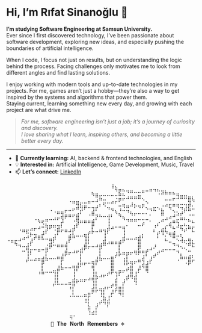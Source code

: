 # Hi, I’m Rıfat Sinanoğlu 👋

**I’m studying Software Engineering at Samsun University.**  
Ever since I first discovered technology, I’ve been passionate about software development, exploring new ideas, and especially pushing the boundaries of artificial intelligence.

When I code, I focus not just on results, but on understanding the logic behind the process. Facing challenges only motivates me to look from different angles and find lasting solutions.

I enjoy working with modern tools and up-to-date technologies in my projects. For me, games aren’t just a hobby—they’re also a way to get inspired by the systems and algorithms that power them.  
Staying current, learning something new every day, and growing with each project are what drive me.

> _For me, software engineering isn’t just a job; it’s a journey of curiosity and discovery._  
> _I love sharing what I learn, inspiring others, and becoming a little better every day._

---

- 🌱 **Currently learning:** AI, backend & frontend technologies, and English  
- 💡 **Interested in:** Artificial Intelligence, Game Development, Music, Travel  
- 📫 **Let’s connect:** [LinkedIn](https://www.linkedin.com/in/rftsngl/)

<div align="center">
<pre>
⠀⠀⠀⠀⠀⠀⠀⠀⠀⠀⠀⠀⠀⠀⠀⠀⠀⠀⠀⠀⠀⠀⠀⠀⠀⠀⠀⢰⣄⠀⠀⠀⠀⠀⠀⠀⠀⠀⠀⠀⠀⠀⠀⠀⠀⠀⠀⠀⠀⠀⠀⠀⠀⠀⠀⠀⠀⠀⠀⠀
⠀⠀⠀⠀⠀⠀⠀⠀⠀⠀⠀⠀⠀⠀⠀⠀⠀⠀⠀⠀⠀⠀⣄⣀⠀⠀⠀⠀⠙⣟⡓⠲⠶⠤⠤⠶⠒⠛⠙⢓⣲⣦⣤⣄⣀⠀⠀⠀⠀⠀⠀⠀⠀⠀⠀⠀⠀⠀⠀⠀
⠀⠀⠀⠀⠀⠀⠀⠀⠀⠀⠀⠀⠀⠀⠀⠀⠀⠀⠀⠀⠀⠀⠈⢛⣯⣉⠉⠉⠩⣭⡭⠴⠶⠶⠿⢄⠀⠀⠀⠀⠀⣀⣀⡤⠽⠿⠿⣶⣆⠀⠀⠀⠀⠀⠀⠀⠀⠀⠀⠀
⠀⠀⠀⠀⠀⠀⠀⠀⠀⠀⠀⠀⠀⠀⠀⠀⠈⠛⢿⣖⣒⠛⠉⢉⡄⢖⠒⠚⠋⣁⣤⣀⣰⣄⣀⣤⠑⠀⠀⠀⢀⣠⡤⣤⣤⠤⢤⣽⡈⠳⠦⣤⣤⣄⣀⠀⠀⠀⠀⠀
⠀⠀⠀⠀⠀⠀⠀⠀⠀⠀⠀⠠⢀⣀⣀⡤⠤⠖⠛⡽⠋⠉⣹⠏⠀⠀⠙⠲⣄⠰⠬⢭⡀⠁⠈⠁⠑⠲⠯⠑⣦⠀⠙⢄⡈⢙⡾⠷⠒⠉⢉⣉⣀⣉⡉⠛⢷⡶⠦⣤
⠀⠀⠀⠀⠀⠀⠀⠀⠀⠀⠀⠀⢀⣉⣽⡶⠶⠖⣾⠁⠀⠐⠛⡲⠦⠤⢴⠆⠈⠳⣄⠀⠙⠋⠉⠉⠁⠂⠀⠀⠛⢀⣠⠴⠚⣋⡀⠐⠒⠒⠲⣤⡀⠀⠉⠲⡀⠙⣯⠋
⠀⠀⠀⠀⠀⠀⠀⠈⠳⢖⡛⠉⠉⠁⡼⠀⠀⠐⣻⠶⠶⠶⣾⠁⠀⠀⢸⠀⠀⠀⠈⠙⠛⠛⠉⣩⠉⠂⠀⡠⠚⠉⣠⠶⢯⠉⡉⠓⠦⣄⡀⠀⠙⢄⡀⠀⢀⡴⠃⠀
⠀⠀⠀⢀⣀⣀⣠⡤⠴⠒⣻⠟⢛⣽⣃⣀⢀⣼⠃⠀⠀⠀⡏⠀⣀⣀⣼⠴⠒⠒⢶⠁⠀⠀⠉⠁⠀⠀⡘⠁⣠⡎⠙⠦⠚⢯⣩⠷⡖⣬⣭⠷⢦⣤⣤⡤⠞⠀⠀⠀
⠀⠀⠀⠀⠉⢓⡦⢤⣀⡼⠃⠀⢠⠏⠁⠉⣩⣇⣀⣀⣤⡞⠋⠉⠉⢸⠃⠀⠀⠀⢸⠀⠀⠀⢀⡄⠀⠀⠁⡞⠹⡙⢶⣾⣀⡄⠁⠀⠉⠀⠸⠗⢊⣏⡜⠀⠀⠀⠀⠀
⠠⣤⡤⠴⠚⠉⣰⠋⠛⠓⠒⢶⡟⠀⠀⢀⡟⠉⠀⠀⢸⡇⠀⠀⠀⣼⢀⣀⣀⣠⡿⠒⠒⠚⣿⠁⠀⠀⠀⠁⠀⠦⣀⠉⠢⢼⡤⢶⡄⡀⠀⢀⡌⠁⠀⠀⠀⠀⠀⠀
⠀⠀⠙⠲⠤⣼⠃⠀⠀⠀⣐⡿⠒⠶⠶⢾⠀⠀⠀⢀⣾⡥⠤⠴⣾⠛⠉⠉⠉⡏⠀⠀⠀⠀⣿⠀⠀⢀⡰⠀⠀⠀⠀⠙⠲⢄⡈⠛⠯⣼⠚⣡⠃⠀⠀⠀⠀⠀⠀⠀
⠀⠀⠀⠀⠒⢹⡏⠉⠛⠉⡟⠀⠀⠀⢀⣾⡤⠴⠖⡿⠁⠀⠀⠀⡇⠀⠀⠀⢠⣇⣤⣤⡤⢶⡷⠶⡞⠉⢀⡴⠚⠉⠉⠉⠲⡀⠈⠒⠀⠀⡹⠁⠀⠀⠀⠀⠀⠀⠀⠀
⠀⠀⠀⠀⠀⣸⣀⣠⣤⣴⣧⠤⠤⠶⣾⠁⠀⠀⠀⡇⠀⠀⠀⣰⣧⠤⠤⣶⠋⠁⢠⡇⠀⠀⣀⣼⠁⣰⠋⠀⠀⠀⠀⠀⢀⠷⠶⣾⣃⡴⠃⠀⠀⠀⠀⠀⠀⠀⠀⠀
⠀⠀⠀⠀⠀⠁⠀⠀⠀⡟⠀⠀⠀⢀⡇⠀⠀⣀⣰⡷⠖⠒⣻⠏⠀⠀⠀⣿⠀⠀⠸⠗⣻⠋⢉⣼⣼⠃⠀⠀⠀⠀⠀⠀⠀⠀⠐⠟⠁⠀⠀⠀⠀⠀⠀⠀⠀⠀⠀⠀
⠀⠀⠀⠀⠀⠀⠀⠀⢀⣇⣀⣀⣤⡾⠛⠉⠉⢹⠏⠀⠀⠀⢹⡀⠀⠀⢀⣿⣀⣤⡤⠞⣿⢀⡞⠈⢿⠀⠀⠀⠀⠀⠀⠀⠀⠀⠀⠀⠀⠀⠀⠀⠀⠀⠀⠀⠀⠀⠀⠀
⠀⠀⠀⠀⠀⠀⠀⠀⠈⠉⠀⠀⢸⡇⠀⠀⠀⢸⠀⠀⠀⢀⣸⣧⠴⠖⠋⠁⢸⠃⠀⣴⢿⣼⠀⠀⠀⠀⠀⠀⠀⠀⠀⠀⠀⠀⠀⠀⠀⠀⠀⠀⠀⠀⠀⠀⠀⠀⠀⠀
⠀⠀⠀⠀⠀⠀⠀⠀⠀⠀⠀⠀⣸⣇⣀⣀⣤⣿⠗⠛⠋⠉⢹⡇⠀⠀⠀⢀⣿⠀⡼⠁⠀⢻⠀⠀⠀⠀⠀⠀⠀⠀⠀⠀⠀⠀⠀⠀⠀⠀⠀⠀⠀⠀⠀⠀⠀⠀⠀⠀
⠀⠀⠀⠀⠀⠀⠀⠀⠀⠀⠀⠀⠁⠀⠀⠀⠰⡏⠀⠀⠀⠀⣼⣇⣤⡴⠖⢋⣽⣶⡇⠀⠀⠀⠀⠀⠀⠀⠀⠀⠀⠀⠀⠀⠀⠀⠀⠀⠀⠀⠀⠀⠀⠀⠀⠀⠀⠀⠀⠀
⠀⠀⠀⠀⠀⠀⠀⠀⠀⠀⠀⠀⠀⠀⠀⠀⢀⣇⣀⣀⣤⣶⠋⠁⢸⡇⢀⡞⠁⠻⡇⠀⠀⠀⠀⠀⠀⠀⠀⠀⠀⠀⠀⠀⠀⠀⠀⠀⠀⠀⠀⠀⠀⠀⠀⠀⠀⠀⠀⠀
⠀⠀⠀⠀⠀⠀⠀⠀⠀⠀⠀⠀⠀⠀⠀⠀⠀⠀⠀⠀⢰⡇⠀⠀⣠⣿⣼⠀⠀⠀⠀⠀⠀⠀⠀⠀⠀⠀⠀⠀⠀⠀⠀⠀⠀⠀⠀⠀⠀⠀⠀⠀⠀⠀⠀⠀⠀⠀⠀⠀
⠀⠀⠀⠀⠀⠀⠀⠀⠀⠀⠀⠀⠀⠀⠀⠀⠀⠀⠀⠀⠀⣧⠀⡼⠁⠈⠏⠀⠀⠀⠀⠀⠀⠀⠀⠀⠀⠀⠀⠀⠀⠀⠀⠀⠀⠀⠀⠀⠀⠀⠀⠀⠀⠀⠀⠀⠀⠀⠀⠀
⠀⠀⠀⠀⠀⠀⠀⠀⠀⠀⠀⠀⠀⠀⠀⠀⠀⠀⠀⠀⠀⢹⣴⡇⠀⠀⠀⠀⠀⠀⠀⠀⠀⠀⠀⠀⠀⠀⠀⠀⠀⠀⠀⠀⠀⠀⠀⠀⠀⠀⠀⠀⠀⠀⠀⠀⠀⠀⠀⠀
   ⠻⠁⠀⠀⠀⠀⠀⠀⠀⠀⠀⠀⠀⠀⠀⠀⠀⠀⠀
              🐺 𝐓𝐡𝐞 𝐍𝐨𝐫𝐭𝐡 𝐑𝐞𝐦𝐞𝐦𝐛𝐞𝐫𝐬 ❄️⠀⠀⠀⠀⠀⠀⠀⠀⠀⠀⠀⠀⠀⠀⠀⠀⠀⠀⠀
</pre>
</div>
